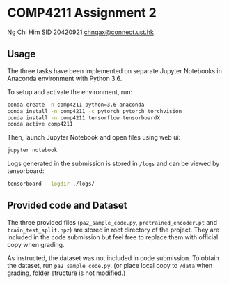 # COMP4211 Assignment 2

Ng Chi Him
SID 20420921
chngax@connect.ust.hk

## Usage

The three tasks have been implemented on separate Jupyter Notebooks in Anaconda environment with Python 3.6.

To setup and activate the environment, run:

```sh
conda create -n comp4211 python=3.6 anaconda
conda install -n comp4211 -c pytorch pytorch torchvision
conda install -n comp4211 tensorflow tensorboardX
conda active comp4211
```

Then, launch Jupyter Notebook and open files using web ui:

```sh
jupyter notebook
```

Logs generated in the submission is stored in `/logs` and can be viewed by tensorboard:

```sh
tensorboard --logdir ./logs/
```

## Provided code and Dataset

The three provided files (`pa2_sample_code.py`, `pretrained_encoder.pt` and `train_test_split.npz`) are stored in root directory of the project. They are included in the code submission but feel free to replace them with official copy when grading.

As instructed, the dataset was not included in code submission. To obtain the dataset, run `pa2_sample_code.py`. (or place local copy to `/data` when grading, folder structure is not modified.)
